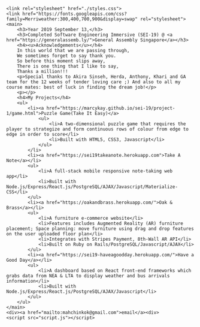     <link rel="stylesheet" href="./styles.css">
    <link href="https://fonts.googleapis.com/css?family=Merriweather:300,400,700,900&display=swap" rel="stylesheet">
    <main>
        <h3>Year 2019 September 13,</h3>
        <h3>Completed Software Engineering Immersive (SEI-19) @ <a href="https://generalassemb.ly/">General Assembly Singapore</a></h3>
        <h4><u>Acknowledgements</u></h4>
        In this world that we are passing through,
        We sometimes forget to say thank you.
        So before this moment slips away,
        There is one thing that I like to say,
        Thanks a million!!!
        <p>Special thanks to Akira Sinseh, Herda, Anthony, Khari and GA team for the 12 weeks of tender loving care ;) And also to all my course mates: best of luck in finding the dream job!</p>
        <p></p>
        <h4>My Projects</h4>
        <ul>
            <li><a href="https://marcykay.github.io/sei-19/project-1/game.html">Puzzle Game(Take It Easy)</a>
                <ul>
                    <li>A two-dimensional puzzle game that requires the player to strategize and form continuous rows of colour from edge to edge in order to score</li>
                    <li>Built with HTML5, CSS3, Javascript</li>
                </ul>
            </li>
            <li><a href="https://sei19takeanote.herokuapp.com">Take A Note</a></li>
            <ul>
                <li>A full-stack mobile responsive note-taking web app</li>
                <li>Built with Node.js/Express/React.js/PostgreSQL/AJAX/Javascript/Materialize-CSS</li>
            </ul>
            <li><a href="https://oakandbrass.herokuapp.com/">Oak & Brass</a></li>
            <ul>
                <li>A furniture e-commerce website</li>
                <li>Features includes Augmented Reality (AR) furniture placement; Space planning: move furniture using drag and drop features on the user uploaded floor plan</li>
                <li>Integrates with Stripes Payment, 8th-Wall AR API</li>
                <li>Built on Ruby on Rails/PostgreSQL/Javascript/AJAX</li>
            </ul>
            <li><a href="https://sei19-haveagoodday.herokuapp.com/">Have a Good Day</a></li>
            <ul>
                <li>A dashboard based on React front-end frameworks which grabs data from NEA & LTA to display weather and bus arrivals information</li>
                <li>Built with Node.js/Express/React.js/PostgreSQL/AJAX/Javascript</li>
            </ul>
        </ul>
    </main>
    <div><a href="mailto:mahchinkok@gmail.com">email</a><div>
    <script src="script.js"></script>

